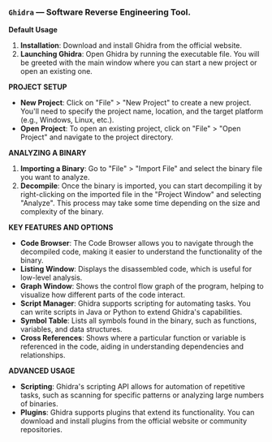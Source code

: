 ### `Ghidra` — Software Reverse Engineering Tool.

**Default Usage**

1. **Installation**: Download and install Ghidra from the official website.
2. **Launching Ghidra**: Open Ghidra by running the executable file. You will be greeted with the main window where you can start a new project or open an existing one.

**PROJECT SETUP**

- **New Project**: Click on "File" > "New Project" to create a new project. You'll need to specify the project name, location, and the target platform (e.g., Windows, Linux, etc.).
- **Open Project**: To open an existing project, click on "File" > "Open Project" and navigate to the project directory.

**ANALYZING A BINARY**

1. **Importing a Binary**: Go to "File" > "Import File" and select the binary file you want to analyze.
2. **Decompile**: Once the binary is imported, you can start decompiling it by right-clicking on the imported file in the "Project Window" and selecting "Analyze". This process may take some time depending on the size and complexity of the binary.

**KEY FEATURES AND OPTIONS**

- **Code Browser**: The Code Browser allows you to navigate through the decompiled code, making it easier to understand the functionality of the binary.
- **Listing Window**: Displays the disassembled code, which is useful for low-level analysis.
- **Graph Window**: Shows the control flow graph of the program, helping to visualize how different parts of the code interact.
- **Script Manager**: Ghidra supports scripting for automating tasks. You can write scripts in Java or Python to extend Ghidra's capabilities.
- **Symbol Table**: Lists all symbols found in the binary, such as functions, variables, and data structures.
- **Cross References**: Shows where a particular function or variable is referenced in the code, aiding in understanding dependencies and relationships.

**ADVANCED USAGE**

- **Scripting**: Ghidra's scripting API allows for automation of repetitive tasks, such as scanning for specific patterns or analyzing large numbers of binaries.
- **Plugins**: Ghidra supports plugins that extend its functionality. You can download and install plugins from the official website or community repositories.
